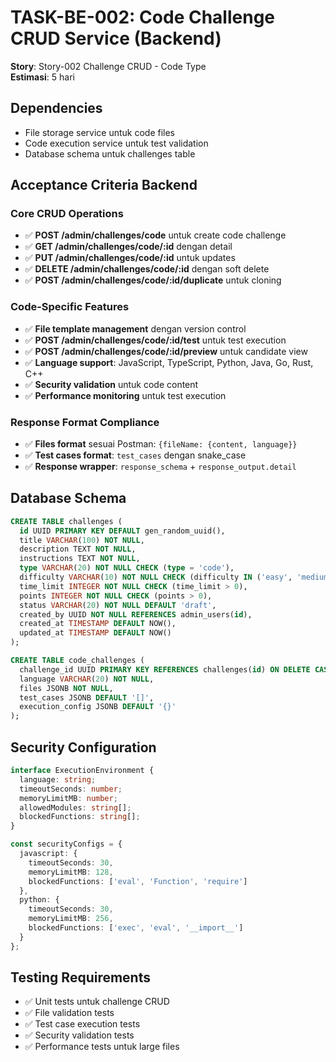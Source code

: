 # TASK-BE-002: Code Challenge CRUD Service (Backend)

**Story**: Story-002 Challenge CRUD - Code Type  
**Estimasi**: 5 hari

## Dependencies
- File storage service untuk code files
- Code execution service untuk test validation
- Database schema untuk challenges table

## Acceptance Criteria Backend

### Core CRUD Operations
- ✅ **POST /admin/challenges/code** untuk create code challenge
- ✅ **GET /admin/challenges/code/:id** dengan detail
- ✅ **PUT /admin/challenges/code/:id** untuk updates
- ✅ **DELETE /admin/challenges/code/:id** dengan soft delete
- ✅ **POST /admin/challenges/code/:id/duplicate** untuk cloning

### Code-Specific Features
- ✅ **File template management** dengan version control
- ✅ **POST /admin/challenges/code/:id/test** untuk test execution
- ✅ **POST /admin/challenges/code/:id/preview** untuk candidate view
- ✅ **Language support**: JavaScript, TypeScript, Python, Java, Go, Rust, C++
- ✅ **Security validation** untuk code content
- ✅ **Performance monitoring** untuk test execution

### Response Format Compliance
- ✅ **Files format** sesuai Postman: `{fileName: {content, language}}`
- ✅ **Test cases format**: `test_cases` dengan snake_case
- ✅ **Response wrapper**: `response_schema` + `response_output.detail`

## Database Schema

```sql
CREATE TABLE challenges (
  id UUID PRIMARY KEY DEFAULT gen_random_uuid(),
  title VARCHAR(100) NOT NULL,
  description TEXT NOT NULL,
  instructions TEXT NOT NULL,
  type VARCHAR(20) NOT NULL CHECK (type = 'code'),
  difficulty VARCHAR(10) NOT NULL CHECK (difficulty IN ('easy', 'medium', 'hard')),
  time_limit INTEGER NOT NULL CHECK (time_limit > 0),
  points INTEGER NOT NULL CHECK (points > 0),
  status VARCHAR(20) NOT NULL DEFAULT 'draft',
  created_by UUID NOT NULL REFERENCES admin_users(id),
  created_at TIMESTAMP DEFAULT NOW(),
  updated_at TIMESTAMP DEFAULT NOW()
);

CREATE TABLE code_challenges (
  challenge_id UUID PRIMARY KEY REFERENCES challenges(id) ON DELETE CASCADE,
  language VARCHAR(20) NOT NULL,
  files JSONB NOT NULL,
  test_cases JSONB DEFAULT '[]',
  execution_config JSONB DEFAULT '{}'
);
```

## Security Configuration

```typescript
interface ExecutionEnvironment {
  language: string;
  timeoutSeconds: number;
  memoryLimitMB: number;
  allowedModules: string[];
  blockedFunctions: string[];
}

const securityConfigs = {
  javascript: {
    timeoutSeconds: 30,
    memoryLimitMB: 128,
    blockedFunctions: ['eval', 'Function', 'require']
  },
  python: {
    timeoutSeconds: 30,
    memoryLimitMB: 256,
    blockedFunctions: ['exec', 'eval', '__import__']
  }
};
```

## Testing Requirements
- ✅ Unit tests untuk challenge CRUD
- ✅ File validation tests
- ✅ Test case execution tests
- ✅ Security validation tests
- ✅ Performance tests untuk large files